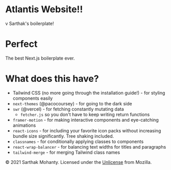 # Atlantis Website!!

v Sarthak's boilerplate!
# Perfect
The best Next.js boilerplate ever.
# What does this have?
- Tailwind CSS (no more going through the installation guide!) - for styling components easily
- `next-themes` (@pacocoursey) - for going to the dark side
- `swr` (@vercel) - for fetching constantly mutating data
  - `fetcher.js` so you don't have to keep writing return functions
- `framer-motion` - for making interactive components and eye-catching animations
- `react-icons` - for including your favorite icon packs without increasing bundle size significantly. Tree shaking included.
- `classnames` - for conditionally applying classes to components
- `react-wrap-balancer` - for balancing text widths for titles and paragraphs
- `tailwind-merge` - for merging Tailwind class names

&copy; 2021 Sarthak Mohanty. Licensed under the [Unlicense](LICENSE) from Mozilla.
